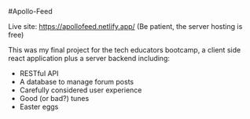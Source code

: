 #Apollo-Feed

Live site: https://apollofeed.netlify.app/
(Be patient, the server hosting is free)

This was my final project for the tech educators bootcamp, a client side react application plus a server backend including:

- RESTful API
- A database to manage forum posts
- Carefully considered user experience
- Good (or bad?) tunes
- Easter eggs
